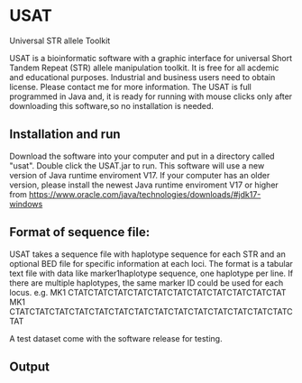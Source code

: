 # USAT
Universal STR allele Toolkit

USAT is a bioinformatic software with a graphic interface for universal Short Tandem Repeat (STR) allele manipulation toolkit. It is free for all acdemic and educational purposes. Industrial and business users need to obtain license. Please contact me for more information.
The USAT is full programmed in Java and, it is ready for running with mouse clicks only after downloading this software,so no installation is needed. 

## Installation and run
 Download the software into your computer and put in a directory called "usat". Double click the USAT.jar to run. This software will use a new version of Java runtime enviroment V17. If your computer has an older version, please install the newest Java runtime enviroment V17 or higher from https://www.oracle.com/java/technologies/downloads/#jdk17-windows 



## Format of sequence file:
USAT takes a sequence file with haplotype sequence for each STR and an optional BED file for specific information at each loci.
The format is a tabular text file with data like marker1<tab>haplotype sequence, one haplotype per line. If there are multiple haplotypes, the same marker ID could be used for each locus. e.g.
  MK1 CTATCTATCTATCTATCTATCTATCTATCTATCTATCTATCTAT
  MK1 CTATCTATCTATCTATCTATCTATCTATCTATCTATCTATCTATCTATCTATCTATCTAT
  
  A test dataset come with the software release for testing.
  
 ## Output 

  
